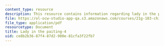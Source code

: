 ```yaml
---
content_type: resource
description: This resource contains information regarding lady in the painting.
file: https://ol-ocw-studio-app-qa.s3.amazonaws.com/courses/21g-103-chinese-iii-regular-fall-2003/ce8b2b3687f487d2900e81cfa3f22fb7_MIT21G_103F03_painting4.pdf
file_type: application/pdf
resourcetype: Document
title: Lady in the paiting-4
uid: ce8b2b36-87f4-87d2-900e-81cfa3f22fb7
---
```

